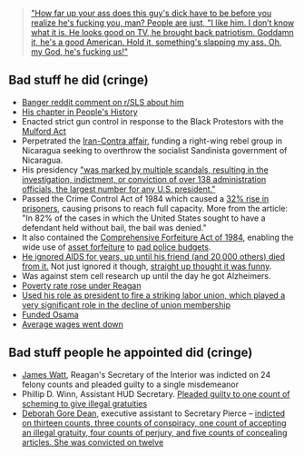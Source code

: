 > ["How far up your ass does this guy's dick have to be before you realize he's fucking you, man? People are just, "I like him. I don’t know what it is. He looks good on TV, he brought back patriotism. Goddamn it, he's a good American. Hold it, something's slapping my ass. Oh, my God, he's fucking us!"](https://subslikescript.com/movie/Bill_Hicks_Sane_Man-287337)

## Bad stuff he did (cringe)

- [Banger reddit comment on r/SLS about him](https://www.reddit.com/r/ShitLiberalsSay/comments/ce2v7l/comment/etydg3l/)
- [His chapter in People's History](https://www.historyisaweapon.com/defcon1/zinncarebu21.html)
- Enacted strict gun control in response to the Black Protestors with the [Mulford Act](https://en.wikipedia.org/wiki/Mulford_Act)
- Perpetrated the [Iran-Contra affair](https://en.wikipedia.org/wiki/Iran%E2%80%93Contra_affair), funding a right-wing rebel group in Nicaragua seeking to overthrow the socialist Sandinista government of Nicaragua.
- His presidency ["was marked by multiple scandals, resulting in the investigation, indictment, or conviction of over 138 administration officials, the largest number for any U.S. president."](https://en.wikipedia.org/wiki/Reagan_administration_scandals)
- Passed the Crime Control Act of 1984 which caused a [32% rise in prisoners](https://archive.ph/zfCu2), causing prisons to reach full capacity. More from the article: "In 82% of the cases in which the United States sought to have a defendant held without bail, the bail was denied."
- It also contained the [Comprehensive Forfeiture Act of 1984](https://www.congress.gov/bill/98th-congress/senate-bill/948), enabling the wide use of [asset forfeiture](https://mises.org/wire/joe-biden-father-drug-wars-asset-forfeiture-program) to [pad police budgets](https://www.npr.org/templates/story/story.php?storyId=91490480).
- [He ignored AIDS for years, up until his friend (and 20,000 others) died from it.](https://en.wikipedia.org/wiki/Ronald_Reagan#Response_to_the_AIDS_epidemic) Not just ignored it though, [straight up thought it was funny](https://web.archive.org/web/20210301172106/https://www.washingtonpost.com/news/arts-and-entertainment/wp/2015/12/01/a-disturbing-new-glimpse-at-the-reagan-administrations-indifference-to-aids/).
- Was against stem cell research up until the day he got Alzheimers.
- [Poverty rate rose under Reagan](https://www.shmoop.com/reagan-era/statistics.html)
- [Used his role as president to fire a striking labor union, which played a very significant role in the decline of union membership](https://en.wikipedia.org/wiki/Professional_Air_Traffic_Controllers_Organization_%281968%29#August_1981_strike)
- [Funded Osama](https://slate.com/news-and-politics/2004/06/how-reagan-made-a-terrorist-kingpin-of-osama.html)
- [Average wages went down](https://en.wikipedia.org/wiki/Reaganomics#Real_wages)

## Bad stuff people he appointed did (cringe)

- [James Watt](https://en.wikipedia.org/wiki/James_G._Watt), Reagan's Secretary of the Interior was indicted on 24 felony counts and pleaded guilty to a single misdemeanor
- Phillip D. Winn, Assistant HUD Secretary. [Pleaded guilty to one count of scheming to give illegal gratuities](https://www.nytimes.com/1993/10/27/us/ex-official-is-convicted-in-hud-scandal-of-80-s.html)
- [Deborah Gore Dean](https://en.wikipedia.org/wiki/Deborah_Gore_Dean), executive assistant to Secretary Pierce – [indicted on thirteen counts, three counts of conspiracy, one count of accepting an illegal gratuity, four counts of perjury, and five counts of concealing articles. She was convicted on twelve](https://www.nytimes.com/1993/10/27/us/ex-official-is-convicted-in-hud-scandal-of-80-s.html)
